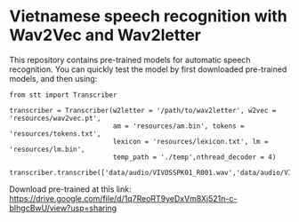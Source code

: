 # Vietnamese speech recognition with Wav2Vec and Wav2letter
This repository contains pre-trained models for automatic speech recognition. You can quickly test the model by first downloaded pre-trained models, and then using:

```
from stt import Transcriber

transcriber = Transcriber(w2letter = '/path/to/wav2letter', w2vec = 'resources/wav2vec.pt', 
                          am = 'resources/am.bin', tokens = 'resources/tokens.txt', 
                          lexicon = 'resources/lexicon.txt', lm = 'resources/lm.bin',
                          temp_path = './temp',nthread_decoder = 4)

transcriber.transcribe(['data/audio/VIVOSSPK01_R001.wav','data/audio/VIVOSSPK01_R002.wav'])
```

Download pre-trained at this link:
https://drive.google.com/file/d/1q7ReoRT9yeDxVm8Xj521n-c-bIhgcBwU/view?usp=sharing

